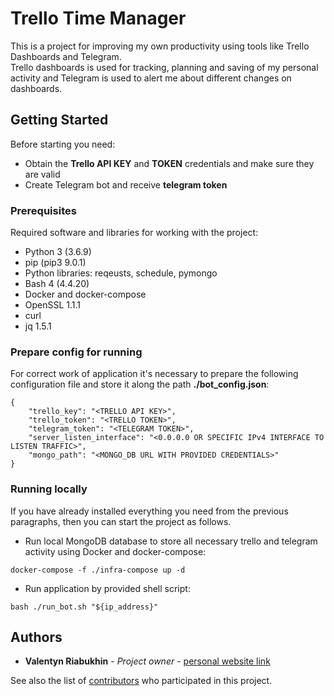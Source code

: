 # Trello Time Manager

This is a project for improving my own productivity using tools like Trello Dashboards and Telegram.  
Trello dashboards is used for tracking, planning and saving of my personal activity and Telegram is used to alert me about different changes on dashboards.

## Getting Started

Before starting you need:

* Obtain the **Trello API KEY** and **TOKEN** credentials and make sure they are valid
* Create Telegram bot and receive **telegram token**

### Prerequisites

Required software and libraries for working with the project:

* Python 3 (3.6.9)
* pip (pip3 9.0.1)
* Python libraries: reqeusts, schedule, pymongo
* Bash 4 (4.4.20)
* Docker and docker-compose
* OpenSSL 1.1.1
* curl
* jq 1.5.1

### Prepare config for running

For correct work of application it's necessary to prepare the following configuration file and store it along the path **./bot_config.json**:

```
{ 
    "trello_key": "<TRELLO API KEY>",
    "trello_token": "<TRELLO TOKEN>",
    "telegram_token": "<TELEGRAM TOKEN>",
    "server_listen_interface": "<0.0.0.0 OR SPECIFIC IPv4 INTERFACE TO LISTEN TRAFFIC>",
    "mongo_path": "<MONGO_DB URL WITH PROVIDED CREDENTIALS>"
}
```

### Running locally

If you have already installed everything you need from the previous paragraphs, then you can start the project as follows.

* Run local MongoDB database to store all necessary trello and telegram activity using Docker and docker-compose:
```
docker-compose -f ./infra-compose up -d
```

* Run application by provided shell script:

```
bash ./run_bot.sh "${ip_address}"
```

## Authors

* **Valentyn Riabukhin** - *Project owner* - [personal website link](http://valentine-riabukhin.pro)

See also the list of [contributors](http://valentine-riabukhin.pro) who participated in this project.